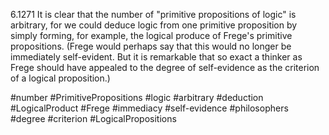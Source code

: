 6.1271 It is clear that the number of "primitive propositions of logic" is arbitrary, for we could deduce logic from one primitive proposition by simply forming, for example, the logical produce of Frege's primitive propositions. (Frege would perhaps say that this would no longer be immediately self-evident. But it is remarkable that so exact a thinker as Frege should have appealed to the degree of self-evidence as the criterion of a logical proposition.)

#number #PrimitivePropositions #logic #arbitrary #deduction #LogicalProduct #Frege #immediacy #self-evidence #philosophers #degree #criterion #LogicalPropositions 